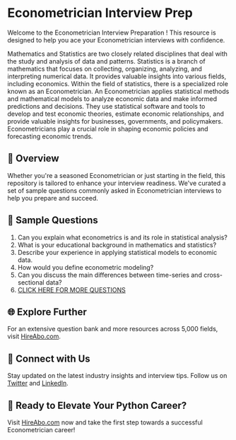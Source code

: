 # Econometrician Interview Prep

Welcome to the Econometrician Interview Preparation ! This resource is designed to help you ace your Econometrician interviews with confidence.

Mathematics and Statistics are two closely related disciplines that deal with the study and analysis of data and patterns. Statistics is a branch of mathematics that focuses on collecting, organizing, analyzing, and interpreting numerical data. It provides valuable insights into various fields, including economics. Within the field of statistics, there is a specialized role known as an Econometrician. An Econometrician applies statistical methods and mathematical models to analyze economic data and make informed predictions and decisions. They use statistical software and tools to develop and test economic theories, estimate economic relationships, and provide valuable insights for businesses, governments, and policymakers. Econometricians play a crucial role in shaping economic policies and forecasting economic trends.

## 🚀 Overview

Whether you're a seasoned Econometrician or just starting in the field, this repository is tailored to enhance your interview readiness. We've curated a set of sample questions commonly asked in Econometrician interviews to help you prepare and succeed.

## 📝 Sample Questions

1. Can you explain what econometrics is and its role in statistical analysis?
2. What is your educational background in mathematics and statistics?
3. Describe your experience in applying statistical models to economic data.
4. How would you define econometric modeling?
5. Can you discuss the main differences between time-series and cross-sectional data?
6. [CLICK HERE FOR MORE QUESTIONS](https://hireabo.com/job/19_1_3/Econometrician)

## 🌐 Explore Further

For an extensive question bank and more resources across 5,000 fields, visit [HireAbo.com](https://www.hireabo.com).

## 📱 Connect with Us

Stay updated on the latest industry insights and interview tips. Follow us on [Twitter](https://twitter.com/hireabo) and [LinkedIn](https://www.linkedin.com/in/hire-abo-3609972a8/).

## 🚀 Ready to Elevate Your Python Career?

Visit [HireAbo.com](https://www.hireabo.com) now and take the first step towards a successful Econometrician career!